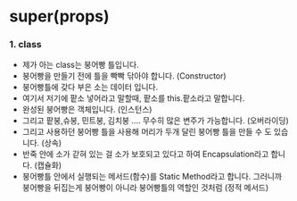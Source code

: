 # super(props)

### 1. class&#x20;

* 제가 아는 class는 붕어빵 틀입니다.
* 붕어빵을 만들기 전에 틀을 빡빡 닦아야 합니다. (Constructor)
* 붕어빵틀에 갖다 부은 소는 데이터 입니다.
* 여기서 저기에 팥소 넣어라고 말할때, 팥소를 this.팥소라고 말합니다.&#x20;
* 완성된 붕어빵은 객체입니다. (인스턴스)
* 그리고 팥붕,슈붕, 민트붕, 김치붕 .... 무수히 많은 변주가 가능합니다. (오버라이딩)
* 그리고 사용하던 붕어빵 틀을 사용해 머리가 두개 달린 붕어빵 틀을 만들 수 도 있습니다. (상속)
* 반죽 안에 소가 갇혀 있는 걸 소가 보호되고 있다고 하여 Encapsulation라고 합니다. (캡슐화)
* 붕어빵틀 안에서 실행되는 메서드(함수)를 Static Method라고 합니다. 그러니까 붕어빵을 뒤집는게 붕어빵이 아니라 붕어빵틀의 역할인 것처럼 (정적 메서드)
